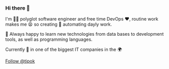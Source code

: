 ### Hi there 👋

I'm 👨‍💻 polyglot software engineer and free time DevOps ♥️, routine work makes me 😩 so creating 🧰 automating dayly work.

🌱 Always happy to learn new technologies from data bases to development tools, as well as programming languages.

Currently 💼 in one of the biggest IT companies in the 🌍

[Follow @tipok](https://twitter.com/tipok?ref_src=twsrc%5Etfw)

<!--
**tipok/tipok** is a ✨ _special_ ✨ repository because its `README.md` (this file) appears on your GitHub profile.

Here are some ideas to get you started:

- 🔭 I’m currently working on ...
- 🌱 I’m currently learning ...
- 👯 I’m looking to collaborate on ...
- 🤔 I’m looking for help with ...
- 💬 Ask me about ...
- 📫 How to reach me: ...
- 😄 Pronouns: ...
- ⚡ Fun fact: ...
-->
